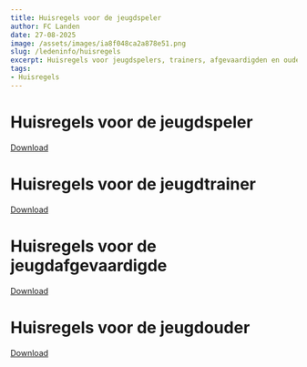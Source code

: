 ```yaml
---
title: Huisregels voor de jeugdspeler
author: FC Landen
date: 27-08-2025
image: /assets/images/ia8f048ca2a878e51.png
slug: /ledeninfo/huisregels
excerpt: Huisregels voor jeugdspelers, trainers, afgevaardigden en ouders bij FC Landen.
tags:
- Huisregels
---
```


# Huisregels voor de jeugdspeler

[Download](/assets/documents/Huisregels_voor_de_jeugdspeler.pdf)

# Huisregels voor de jeugdtrainer

[Download](/assets/documents/Huisregels_voor_de_jeugdtrainer.pdf)

# Huisregels voor de jeugdafgevaardigde

[Download](/assets/documents/Huisregels_voor_de_jeugdafgevaardigde.pdf)

# Huisregels voor de jeugdouder

[Download](/assets/documents/Huisregels_voor_de_jeugdouder.pdf)